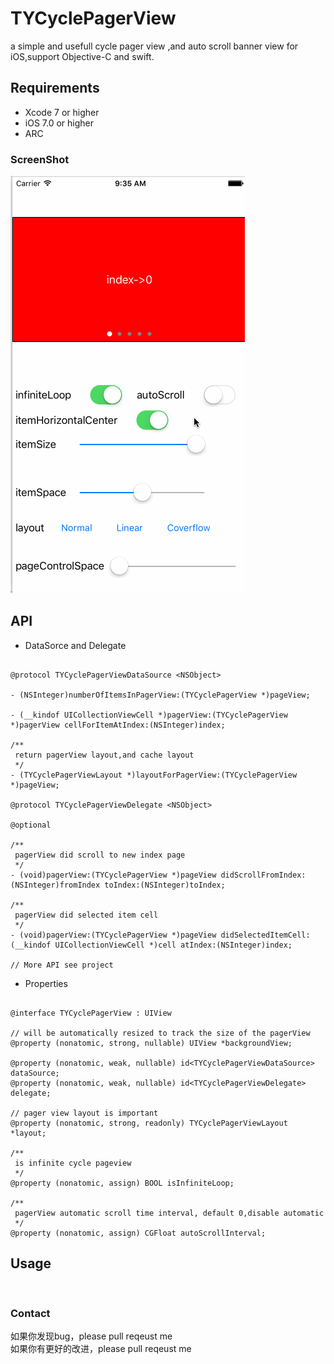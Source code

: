 # TYCyclePagerView
a simple and usefull cycle pager view ,and auto scroll banner view for iOS,support Objective-C and swift.

## Requirements
* Xcode 7 or higher
* iOS 7.0 or higher
* ARC

### ScreenShot

![image](https://github.com/12207480/TYCyclePagerView/blob/master/ScreenShot/TYCyclePagerView.gif)

## API

*  DataSorce and Delegate 
```objc

@protocol TYCyclePagerViewDataSource <NSObject>

- (NSInteger)numberOfItemsInPagerView:(TYCyclePagerView *)pageView;

- (__kindof UICollectionViewCell *)pagerView:(TYCyclePagerView *)pagerView cellForItemAtIndex:(NSInteger)index;

/**
 return pagerView layout,and cache layout
 */
- (TYCyclePagerViewLayout *)layoutForPagerView:(TYCyclePagerView *)pageView;

@protocol TYCyclePagerViewDelegate <NSObject>

@optional

/**
 pagerView did scroll to new index page
 */
- (void)pagerView:(TYCyclePagerView *)pageView didScrollFromIndex:(NSInteger)fromIndex toIndex:(NSInteger)toIndex;

/**
 pagerView did selected item cell
 */
- (void)pagerView:(TYCyclePagerView *)pageView didSelectedItemCell:(__kindof UICollectionViewCell *)cell atIndex:(NSInteger)index;

// More API see project
```

* Properties

```objc

@interface TYCyclePagerView : UIView

// will be automatically resized to track the size of the pagerView
@property (nonatomic, strong, nullable) UIView *backgroundView; 

@property (nonatomic, weak, nullable) id<TYCyclePagerViewDataSource> dataSource;
@property (nonatomic, weak, nullable) id<TYCyclePagerViewDelegate> delegate;

// pager view layout is important
@property (nonatomic, strong, readonly) TYCyclePagerViewLayout *layout;

/**
 is infinite cycle pageview
 */
@property (nonatomic, assign) BOOL isInfiniteLoop;

/**
 pagerView automatic scroll time interval, default 0,disable automatic
 */
@property (nonatomic, assign) CGFloat autoScrollInterval;

```

## Usage

```objc


```

### Contact
如果你发现bug，please pull reqeust me <br>
如果你有更好的改进，please pull reqeust me <br>
